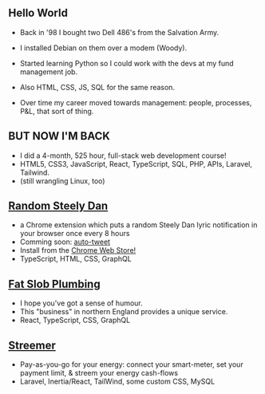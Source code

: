 ## Hello World

- Back in '98 I bought two Dell 486's from the Salvation Army.

- I installed Debian on them over a modem (Woody).

- Started learning Python so I could work with the devs at my fund management job.

- Also HTML, CSS, JS, SQL for the same reason.

- Over time my career moved towards management: people, processes, P&L, that sort of thing.

## BUT NOW I'M BACK

- I did a 4-month, 525 hour, full-stack web development course!
- HTML5, CSS3, JavaScript, React, TypeScript, SQL, PHP, APIs, Laravel, Tailwind.
- (still wrangling Linux, too)

## [Random Steely Dan](https://github.com/headexpanded/random_steely_dan)

- a Chrome extension which puts a random Steely Dan lyric notification in your browser once every 8 hours
- Comming soon: [auto-tweet](https://twitter.com/randomsteelydan)
- Install from the [Chrome Web Store!](https://chrome.google.com/webstore/detail/random-steely-dan/ohmpmkjhiadganahhcaakeacniikloni?hl=en-GB)
- TypeScript, HTML, CSS, GraphQL

## [Fat Slob Plumbing](https://github.com/headexpanded/fat_slob_plumbing)

- I hope you've got a sense of humour.
- This "business" in northern England provides a unique service.
- React, TypeScript, CSS, GraphQL

## [Streemer](https://github.com/headexpanded/streemer)

- Pay-as-you-go for your energy: connect your smart-meter, set your payment limit, & streem your energy cash-flows
- Laravel, Inertia/React, TailWind, some custom CSS, MySQL

<!---
headexpanded/headexpanded is a ✨ special ✨ repository because its `README.md` (this file) appears on your GitHub profile.
You can click the Preview link to take a look at your changes.
--->
